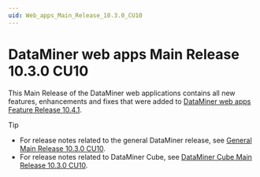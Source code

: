 ```yaml
---
uid: Web_apps_Main_Release_10.3.0_CU10
---
```


# DataMiner web apps Main Release 10.3.0 CU10

This Main Release of the DataMiner web applications contains all new features, enhancements and fixes that were added to [DataMiner web apps Feature Release 10.4.1](xref:Web_apps_Feature_Release_10.4.1).

> [!TIP]
>
> - For release notes related to the general DataMiner release, see [General Main Release 10.3.0 CU10](xref:General_Main_Release_10.3.0_CU10).
> - For release notes related to DataMiner Cube, see [DataMiner Cube Main Release 10.3.0 CU10](xref:Cube_Main_Release_10.3.0_CU10).

